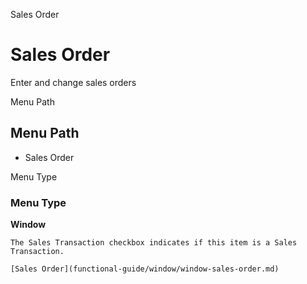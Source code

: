 
Sales Order
# Sales Order


Enter and change sales orders

Menu Path
## Menu Path



- Sales Order

Menu Type
### Menu Type

**Window**

```
The Sales Transaction checkbox indicates if this item is a Sales Transaction.
```

```
[Sales Order](functional-guide/window/window-sales-order.md)
```